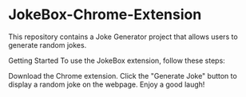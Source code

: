 # JokeBox-Chrome-Extension

This repository contains a Joke Generator project that allows users to generate random jokes.

Getting Started
To use the JokeBox extension, follow these steps:

Download the Chrome extension.
Click the "Generate Joke" button to display a random joke on the webpage.
Enjoy a good laugh!
